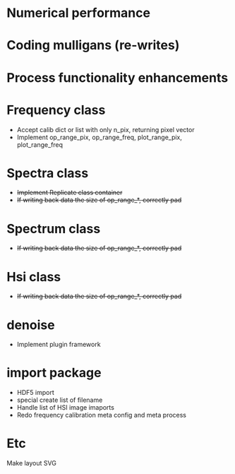 # Numerical performance

# Coding mulligans (re-writes)

# Process functionality enhancements

# Frequency class
* Accept calib dict or list with only n_pix, returning pixel vector
* Implement op_range_pix, op_range_freq, plot_range_pix, plot_range_freq

# Spectra class
* ~~Implement Replicate class container~~
* ~~If writing back data the size of op_range_\*, correctly pad~~

# Spectrum class
* ~~If writing back data the size of op_range_\*, correctly pad~~

# Hsi class
* ~~If writing back data the size of op_range_\*, correctly pad~~

# denoise
* Implement plugin framework

# import package
* HDF5 import
* special create list of filename
* Handle list of HSI image imaports
* Redo frequency calibration meta config and meta process

# Etc
Make layout SVG